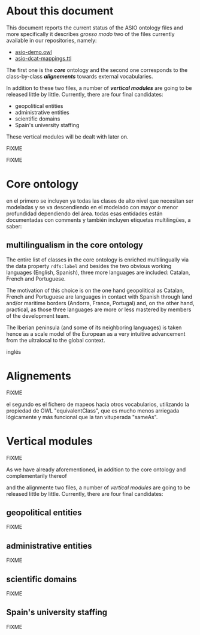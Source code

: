 # About this document

This document reports the current status of the ASIO ontology files and more specifically it describes *grosso modo* two of the files currently available in our repositories, namely:

- [asio-demo.owl](https://git.izertis.com/universidaddemurcia/semantmurc/asio-docs/blob/master/entregables_hito_1/01-Red_de_Ontologías_Hércules/asio-dcat-mappings.ttl)
- [asio-dcat-mappings.ttl](https://git.izertis.com/universidaddemurcia/semantmurc/asio-docs/blob/master/entregables_hito_1/01-Red_de_Ontologías_Hércules/asio-dcat-mappings.ttl)

The first one is the ***core*** ontology and the second one corresponds to the class-by-class ***alignements*** towards external vocabularies.

In addition to these two files, a number of ***vertical modules*** are going to be released little by little. Currently, there are four final candidates:

- geopolitical entities
- administrative entities
- scientific domains
- Spain's university staffing

These vertical modules will be dealt with later on.

FIXME

FIXME

# Core ontology





en el primero se incluyen ya todas las clases de alto nivel que necesitan ser modeladas y se va descendiendo en el modelado con mayor o menor profundidad dependiendo del área. todas esas entidades están documentadas con comments y también incluyen etiquetas multilingües, a saber:

## multilingualism in the core ontology

The entire list of classes in the core ontology is enriched multilingually via the data property `rdfs:label` and besides the two obvious working languages (English, Spanish), three more languages are included: Catalan, French and Portuguese.

The motivation of this choice is on the one hand geopolitical as Catalan, French and Portuguese are languages in contact with Spanish through land and/or maritime borders (Andorra, France, Portugal) and, on the other hand, practical, as those three languages are more or less mastered by members of the development team.

The Iberian peninsula (and some of its neighboring languages) is taken hence as a scale model of the European as a very intuitive advancement from the ultralocal to the global context.

inglés

# Alignements

FIXME

el segundo es el fichero de mapeos hacia otros vocabularios, utilizando la propiedad de OWL "equivalentClass", que es mucho menos arriegada lógicamente y más funcional que la tan vituperada "sameAs".



# Vertical modules

FIXME

As we have already aforementioned, in addition to the core ontology and complementarily thereof



and the alignmente two files, a number of *vertical modules* are going to be released little by little. Currently, there are four final candidates:

## geopolitical entities

FIXME

## administrative entities

FIXME

## scientific domains

FIXME

## Spain's university staffing

FIXME

